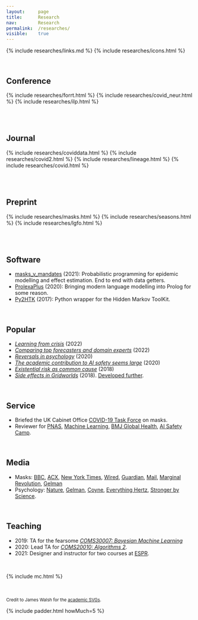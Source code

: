```yaml
---
layout: 	page
title: 		Research
nav: 		Research
permalink:	/researches/
visible:	true
---
```


{%	include researches/links.md	%}
{%	include researches/icons.html	%}

<br>

## Conference

<table>
	{%	include researches/forrt.html	%}
	{%	include researches/covid_neur.html	%}
	{%	include researches/ilp.html	%}
</table>


<br>

## Journal

<table>
	{%	include researches/coviddata.html	%}
	{%	include researches/covid2.html	%}
	{%	include researches/lineage.html	%}
	{%	include researches/covid.html	%}
</table>




<br>

## Preprint

<table>
	<!-- 	include researches/trees.html	%} -->
	{%	include researches/masks.html	%}
	{%	include researches/seasons.html	%}
	{%	include researches/lgfo.html	%}

</table>

<!-- * _Towards Tensorised Probabilistic Programming_ (2020) -->
<!-- * _<a href="/files/ILP_vs_DL_v0.9.pdf" target="_blank">Comparing Inductive Logic Programming & Deep Learning</a>_ (2020) -->
<!-- * _<a href="/files/" target="_blank">The computational humour of single-word edits</a>_ (2020) -->
<!-- * _<a href="/files/" target="_blank">Failing to Find Proxies for Population Loneliness</a>_ (2020) -->

<br>

## Software

* <a href="{{maskscode}}">masks_v_mandates</a> (2021): Probabilistic programming for epidemic modelling and effect estimation. End to end with data getters.
* <a href="{{prolexa}}">ProlexaPlus</a> (2020): Bringing modern language modelling into Prolog for some reason.
* <a href="{{htk}}">Py2HTK</a> (2017): Python wrapper for the Hidden Markov ToolKit.

<br>

## Popular

* <i><a href="{{kulveit}}">Learning from crisis</a></i> (2022)
* <i><a href="{{supers}}">Comparing top forecasters and domain experts</a></i> (2022)
* <i><a href="/psych" target="_blank">Reversals in psychology</a></i> (2020)
* <i><a href="{{academic_safety}}" target="_blank">The academic contribution to AI safety seems large</a></i> (2020)
* <i><a href="{{xrisk}}" target="_blank">Existential risk as common cause</a></i> (2018)
* <i><a href="/grids" target="_blank">Side effects in Gridworlds</a></i> (2018). <a href="{{gridcite}}">Developed further</a>.

<!-- *Gelman  -->

<br>

## Service

* Briefed the UK Cabinet Office <a href="{{ctf}}">COVID-19 Task Force</a> on masks.
* Reviewer for <a href="{{pnas}}">PNAS</a>, <a href="{{ml}}">Machine Learning</a>, <a href="{{bmj}}">BMJ Global Health</a>, <a href="{{aisc}}">AI Safety Camp</a>.

<br>

## Media

* Masks: <a href="{{bbc}}">BBC</a>, <a href="{{acxmandate}}">ACX</a>, <a href="{{nyt}}">New York Times</a>, <a href="{{wired}}">Wired</a>, <a href="{{guardian}}">Guardian</a>, <a href="{{mails}}">Mail</a>, <a href="{{mr}}">Marginal Revolution</a>, <a href="{{ag}}">Gelman</a>
* Psychology: <a href="{{nat}}">Nature</a>, <a href="{{ag}}">Gelman</a>, <a href="{{jc}}">Coyne</a>, <a href="{{hertz}}">Everything Hertz</a>, <a href="{{sbs}}">Stronger by Science</a>.

<br>

## Teaching

* 2019: TA for the fearsome _<a href="{{coms}}">COMS30007: Bayesian Machine Learning</a>_
* 2020: Lead TA for _<a href="{{algo}}">COMS20010: Algorithms 2</a>_.
* 2021: Designer and instructor for two courses at <a href="{{espr}}">ESPR</a>.

<!-- <br> -->

<!-- ## Patents -->

<!-- <br> -->

<!-- ## Stats -->

<!-- My acceptance rate is 50% (4/8) -->

<br>

{%    include mc.html  %}


<br><br>
<small>Credit to James Walsh for the <a href="{{ac}}">academic SVGs</a>.</small>

{%	include padder.html 	howMuch=5 	%}


<script>
	// function drop(el) {
 //    	// document.getElementById("myDropdown").classList.toggle("show");
 //    	el.classList.toggle("show");
 //  	}

  	function drop(id) {
    	document.getElementById(id).classList.toggle("show");
  	}
	// // Close the dropdown menu if the user clicks outside of it
  	window.onclick = function(event) {
	    if (!event.target.matches('.dropped')) {
	      var dropdowns = document.getElementsByClassName("dropdown-content");
	      var i;
	      for (i = 0; i < dropdowns.length; i++) {
	        var openDropdown = dropdowns[i];
	        if (openDropdown.classList.contains('show')) {
	          openDropdown.classList.remove('show');
	        }
	      }
	    }
	}
</script>

<style>
	.dropdown {
	  display: inline-block;
	  padding: 0;
	}

	.dropdown-content {
	  display: none;
	  z-index: 1;
	}

	.dropdown-content {
	  padding-left: 16px;
	  font-size: 11px;
	}

	.show {
		display:block;
	}

	.frame {
    text-align: center;
	}

	img {
		padding-top:8px;
	    vertical-align: top;
	}

	.logo {
		width: 11%;
	}

	tr>td {
  		padding-bottom: 1em;
	}

	.me {
		font-weight: bold;
		font-size: 12px;
	}

</style>
